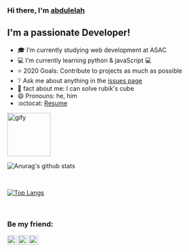 ### Hi there, I'm [abdulelah](https://abdulelahxd.github.io/My-Portfolio/) 

## I'm a passionate Developer!
- :mortar_board: I’m currently studying web development at ASAC
- :computer: I’m currently learning python & javaScript :computer:
- :star: 2020 Goals: Contribute to projects as much as possible
- :grey_question: Ask me about anything in the [issues page](https://github.com/issues)
- :pushpin: fact about me: I can solve rubik's cube
- 😄 Pronouns: he, him
- :octocat: [Resume](https://abdulelah-resume.netlify.app/)

<img src="https://media3.giphy.com/media/11ZSwQNWba4YF2/giphy.gif?cid=ecf05e47bax1oq3kgoq9cpypss5wegr3t96czwb30hn4r458&rid=giphy.gif" alt="gify" width=100px >

<br />

![Anurag's github stats](https://github-readme-stats.vercel.app/api?username=abdulelahxd&show_icons=true&theme=tokyonight&text_color=ebebf5)


<br />

[![Top Langs](https://github-readme-stats.vercel.app/api/top-langs/?username=abdulelahxd&show_icons=true&theme=tokyonight&text_color=9797e8)](https://github.com/abdulelahxd/github-readme-stats&)

[twitter]: https://twitter.com/abdulelah__k
[instagram]: https://instagram.com/abdulelahxd
[linkedin]: https://www.linkedin.com/in/abdulelahkassara/



<!---
<br />
![Profile Views](https://komarev.com/ghpvc/?username=abdulelahxd&color=blueviolet)
-->
<br />

### Be my friend:

[<img align="left" alt="abdulelahxd | Twitter" width="22px" src="https://cdn.jsdelivr.net/npm/simple-icons@v3/icons/twitter.svg" />][twitter]
[<img align="left" alt="abdulelahxd | LinkedIn" width="22px" src="https://cdn.jsdelivr.net/npm/simple-icons@v3/icons/linkedin.svg" />][linkedin]
[<img align="left" alt="abdulelahxd | Instagram" width="22px" src="https://cdn.jsdelivr.net/npm/simple-icons@v3/icons/instagram.svg" />][instagram]
